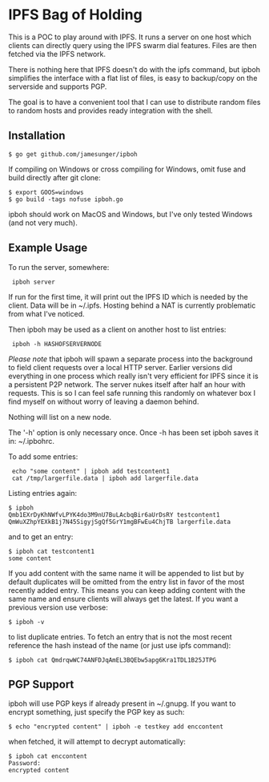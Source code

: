IPFS Bag of Holding
===================

This is a POC to play around with IPFS. It runs a server on one host which
clients can directly query using the IPFS swarm dial features. Files are then
fetched via the IPFS network.

There is nothing here that IPFS doesn't do with the ipfs command, but ipboh
simplifies the interface with a flat list of files, is easy to backup/copy on
the serverside and supports PGP.

The goal is to have a convenient tool that I can use to distribute random files
to random hosts and provides ready integration with the shell.

Installation
------------
```
$ go get github.com/jamesunger/ipboh
```

If compiling on Windows or cross compiling for Windows, omit fuse and build
directly after git clone:
```
$ export GOOS=windows
$ go build -tags nofuse ipboh.go
```

ipboh should work on MacOS and Windows, but I've only tested Windows (and not
very much).

Example Usage
-------
To run the server, somewhere:
```
 ipboh server
```

If run for the first time, it will print out the IPFS ID which is needed by the client. Data will be in ~/.ipfs. Hosting behind a NAT is currently problematic from what I've noticed.

Then ipboh may be used as a client on another host to list entries:
```
 ipboh -h HASHOFSERVERNODE
```

*Please note* that ipboh will spawn a separate process into the background to field client requests over a local HTTP server. Earlier versions did everything in one process which really isn't very efficient for IPFS since it is a persistent P2P network. The server nukes itself after half an hour with requests. This is so I can feel safe running this randomly on whatever box I find myself on without worry of leaving a daemon behind.

Nothing will list on a new node.

The '-h' option is only necessary once. Once -h has been set ipboh saves it in: ~/.ipbohrc.

To add some entries:
```
 echo "some content" | ipboh add testcontent1
 cat /tmp/largerfile.data | ipboh add largerfile.data
```

Listing entries again:
```
$ ipboh
Qmb1EXrDyKhNWfvLPYK4do3M9nU7BuLAcbqBir6aUrDsRY testcontent1
QmWuXZhpYEXkB1j7N45SigyjSgQf5GrY1mgBFwEu4ChjTB largerfile.data
```

and to get an entry:
```
$ ipboh cat testcontent1
some content
```

If you add content with the same name it will be appended to list but by
default duplicates will be omitted from the entry list in favor of the most
recently added entry. This means you can keep adding content with the same name
and ensure clients will always get the latest. If you want a previous version
use verbose:
```
$ ipboh -v
```
to list duplicate entries. To fetch an entry that is not the most recent
reference the hash instead of the name (or just use ipfs command):
```
$ ipboh cat QmdrqwWC74ANFDJqAmEL3BQEbw5apg6Kra1TDL1B25JTPG
```

PGP Support
-----------
ipboh will use PGP keys if already present in ~/.gnupg. If you want to encrypt
something, just specify the PGP key as such: 
```
$ echo "encrypted content" | ipboh -e testkey add enccontent
```
when fetched, it will attempt to decrypt automatically:
```
$ ipboh cat enccontent
Password: 
encrypted content
```
